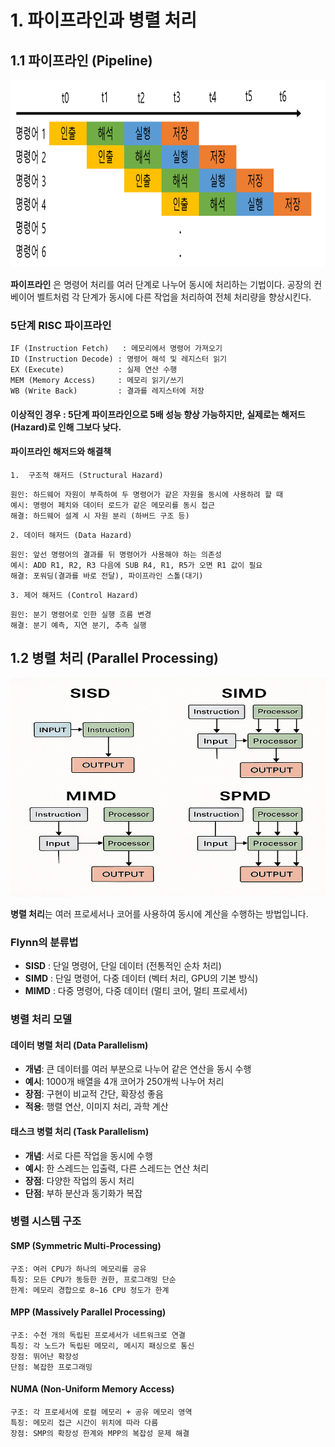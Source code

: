 # 1. 파이프라인과 병렬 처리

## 1.1 파이프라인 (Pipeline)

<img src="images\파이프라인.png" width="700" height="300"/>

**파이프라인** 은 명령어 처리를 여러 단계로 나누어 동시에 처리하는 기법이다. 공장의 컨베이어 벨트처럼 각 단계가 동시에 다른 작업을 처리하여 전체 처리량을 향상시킨다.

### 5단계 RISC 파이프라인

```
IF (Instruction Fetch)   : 메모리에서 명령어 가져오기
ID (Instruction Decode) : 명령어 해석 및 레지스터 읽기
EX (Execute)            : 실제 연산 수행
MEM (Memory Access)     : 메모리 읽기/쓰기
WB (Write Back)         : 결과를 레지스터에 저장
```

#### 이상적인 경우 : 5단계 파이프라인으로 5배 성능 향상 가능하지만, 실제로는 해저드(Hazard)로 인해 그보다 낮다.

#### 파이프라인 해저드와 해결책

`1.  구조적 해저드 (Structural Hazard)`

```
원인: 하드웨어 자원이 부족하여 두 명령어가 같은 자원을 동시에 사용하려 할 때
예시: 명령어 페치와 데이터 로드가 같은 메모리를 동시 접근
해결: 하드웨어 설계 시 자원 분리 (하버드 구조 등)
```

`2. 데이터 해저드 (Data Hazard)`

```
원인: 앞선 명령어의 결과를 뒤 명령어가 사용해야 하는 의존성
예시: ADD R1, R2, R3 다음에 SUB R4, R1, R5가 오면 R1 값이 필요
해결: 포워딩(결과를 바로 전달), 파이프라인 스톨(대기)
```

`3. 제어 해저드 (Control Hazard)`

```
원인: 분기 명령어로 인한 실행 흐름 변경
해결: 분기 예측, 지연 분기, 추측 실행
```

## 1.2 병렬 처리 (Parallel Processing)

<img src="images\병렬처리 기법.png" width="600" height="350"/>

**병렬 처리**는 여러 프로세서나 코어를 사용하여 동시에 계산을 수행하는 방법입니다.

### Flynn의 분류법

- **SISD** : 단일 명령어, 단일 데이터 (전통적인 순차 처리)
- **SIMD** : 단일 명령어, 다중 데이터 (벡터 처리, GPU의 기본 방식)
- **MIMD** : 다중 명령어, 다중 데이터 (멀티 코어, 멀티 프로세서)

### 병렬 처리 모델

#### 데이터 병렬 처리 (Data Parallelism)

- **개념**: 큰 데이터를 여러 부분으로 나누어 같은 연산을 동시 수행
- **예시**: 1000개 배열을 4개 코어가 250개씩 나누어 처리
- **장점**: 구현이 비교적 간단, 확장성 좋음
- **적용**: 행렬 연산, 이미지 처리, 과학 계산

#### 태스크 병렬 처리 (Task Parallelism)

- **개념**: 서로 다른 작업을 동시에 수행
- **예시**: 한 스레드는 입출력, 다른 스레드는 연산 처리
- **장점**: 다양한 작업의 동시 처리
- **단점**: 부하 분산과 동기화가 복잡

### 병렬 시스템 구조

#### SMP (Symmetric Multi-Processing)

```
구조: 여러 CPU가 하나의 메모리를 공유
특징: 모든 CPU가 동등한 권한, 프로그래밍 단순
한계: 메모리 경합으로 8~16 CPU 정도가 한계
```

#### MPP (Massively Parallel Processing)

```
구조: 수천 개의 독립된 프로세서가 네트워크로 연결
특징: 각 노드가 독립된 메모리, 메시지 패싱으로 통신
장점: 뛰어난 확장성
단점: 복잡한 프로그래밍
```

#### NUMA (Non-Uniform Memory Access)

```
구조: 각 프로세서에 로컬 메모리 + 공유 메모리 영역
특징: 메모리 접근 시간이 위치에 따라 다름
장점: SMP의 확장성 한계와 MPP의 복잡성 문제 해결
```
